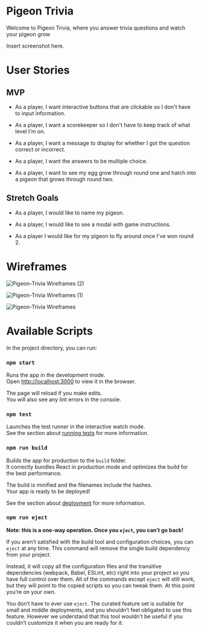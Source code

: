 # Pigeon Trivia

Welcome to Pigeon Trivia, where you answer trivia questions and watch your pigeon grow

Insert screenshot here.

# User Stories

## MVP

- As a player, I want interactive buttons that are clickable so I don't have to input information.

- As a player, I want a scorekeeper so I don't have to keep track of what level I'm on.

- As a player, I want a message to display for whether I got the question correct or incorrect.

- As a player, I want the answers to be multiple choice.

- As a player, I want to see my egg grow through round one and hatch into a pigeon that grows through round two.

## Stretch Goals

- As a player, I would like to name my pigeon.

- As a player, I would like to see a modal with game instructions.

- As a player I would like for my pigeon to fly around once I've won round 2.

# Wireframes

![Pigeon-Trivia Wireframes (2)](https://user-images.githubusercontent.com/65240952/97625052-05823280-19f6-11eb-8bb7-457eabb47217.jpg)

![Pigeon-Trivia Wireframes (1)](https://user-images.githubusercontent.com/65240952/97625075-0dda6d80-19f6-11eb-8d73-da8af7a3b4fb.jpg)

![Pigeon-Trivia Wireframes](https://user-images.githubusercontent.com/65240952/97625103-1468e500-19f6-11eb-8178-ec7061d032eb.jpg)

# Available Scripts

In the project directory, you can run:

### `npm start`

Runs the app in the development mode.\
Open [http://localhost:3000](http://localhost:3000) to view it in the browser.

The page will reload if you make edits.\
You will also see any lint errors in the console.

### `npm test`

Launches the test runner in the interactive watch mode.\
See the section about [running tests](https://facebook.github.io/create-react-app/docs/running-tests) for more information.

### `npm run build`

Builds the app for production to the `build` folder.\
It correctly bundles React in production mode and optimizes the build for the best performance.

The build is minified and the filenames include the hashes.\
Your app is ready to be deployed!

See the section about [deployment](https://facebook.github.io/create-react-app/docs/deployment) for more information.

### `npm run eject`

**Note: this is a one-way operation. Once you `eject`, you can’t go back!**

If you aren’t satisfied with the build tool and configuration choices, you can `eject` at any time. This command will remove the single build dependency from your project.

Instead, it will copy all the configuration files and the transitive dependencies (webpack, Babel, ESLint, etc) right into your project so you have full control over them. All of the commands except `eject` will still work, but they will point to the copied scripts so you can tweak them. At this point you’re on your own.

You don’t have to ever use `eject`. The curated feature set is suitable for small and middle deployments, and you shouldn’t feel obligated to use this feature. However we understand that this tool wouldn’t be useful if you couldn’t customize it when you are ready for it.
